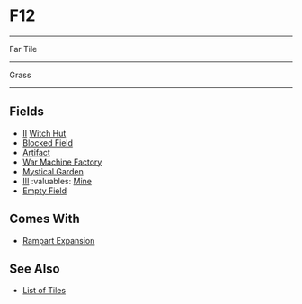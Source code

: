 # F12

___
Far Tile
___
Grass
___


## Fields

- [Ⅱ](../difficulties.md) [Witch Hut](../fields/witch_hut.md)
- [Blocked Field](../keywords/blocked_field.md)
- [Artifact](../artifacts/index.md)
- [War Machine Factory](../fields/war_machine_factory.md)
- [Mystical Garden](../fields/mystical_garden.md)
- [Ⅲ](../difficulties.md) :valuables: [Mine](../fields/mine.md)
- [Empty Field](../keywords/empty_field.md)


## Comes With

- [Rampart Expansion](../content/rampart_expansion.md)


## See Also

- [List of Tiles](index.md)
